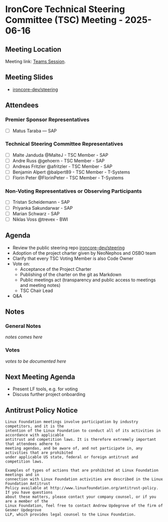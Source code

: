 # IronCore Technical Steering Committee (TSC) Meeting - 2025-06-16

## Meeting Location

Meeting link: [Teams Session](https://teams.microsoft.com/l/meetup-join/19%3ameeting_ZjBhMmRlYTktNmM4ZS00NzU5LWJhNTAtNGNlNTE3YzkzMGM0%40thread.v2/0?context=%7b%22Tid%22%3a%2242f7676c-f455-423c-82f6-dc2d99791af7%22%2c%22Oid%22%3a%22578f718e-25a3-468a-a841-6c188c72c941%22%7d).

## Meeting Slides

- [ironcore-dev/steering](https://github.com/ironcore-dev/steering)

## Attendees

### Premier Sponsor Representatives

- [ ] Matus Taraba — SAP

### Technical Steering Committee Representatives

- [ ] Malte Janduda @MalteJ - TSC Member - SAP
- [ ] Andre Russ @gehoern - TSC Member - SAP
- [ ] Andreas Fritzler @afritzler - TSC Member - SAP
- [ ] Benjamin Alpert @balpert89 - TSC Member - T-Systems
- [ ] Florin Peter @FlorinPeter - TSC Member - T-Systems

### Non-Voting Representatives or Observing Participants

- [ ] Tristan Scheidemann - SAP
- [ ] Priyanka Sakundarwar - SAP
- [ ] Marian Schwarz - SAP
- [ ] Niklas Voss @trevex - BWI

## Agenda

* Review the public steering repo [ironcore-dev/steering](https://github.com/ironcore-dev/steering)
* Adoption of the project charter given by NeoNephos and OSBO team
* Clarify that every TSC Voting Member is also Code Owner
* Vote on:
  * Acceptance of the Project Charter
  * Publishing of the charter on the git as Markdown
  * Public meetings act (transparency and public access to meetings and meeting notes) 
  * TSC Chair Lead
* Q&A

## Notes

### General Notes
_notes comes here_

### Votes
_votes to be documented here_

## Next Meeting Agenda

- Present LF tools, e.g. for voting
- Discuss further project onboarding

## Antitrust Policy Notice

	Linux Foundation meetings involve participation by industry competitors, and it is the 
	intention of the Linux Foundation to conduct all of its activities in accordance with applicable 
	antitrust and competition laws. It is therefore extremely important that attendees adhere to 
	meeting agendas, and be aware of, and not participate in, any activities that are prohibited 
	under applicable US state, federal or foreign antitrust and competition laws.

	Examples of types of actions that are prohibited at Linux Foundation meetings and in 
	connection with Linux Foundation activities are described in the Linux Foundation Antitrust 
	Policy available at http://www.linuxfoundation.org/antitrust-policy. If you have questions 
	about these matters, please contact your company counsel, or if you are a member of the 
	Linux Foundation, feel free to contact Andrew Updegrove of the firm of Gesmer Updegrove 
	LLP, which provides legal counsel to the Linux Foundation.

